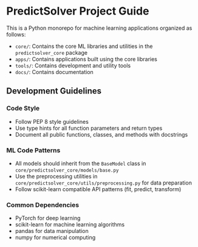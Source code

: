 <!-- Use this file to provide workspace-specific custom instructions to Copilot. For more details, visit https://code.visualstudio.com/docs/copilot/copilot-customization#_use-a-githubcopilotinstructionsmd-file -->

# PredictSolver Project Guide

This is a Python monorepo for machine learning applications organized as follows:

- `core/`: Contains the core ML libraries and utilities in the `predictsolver_core` package
- `apps/`: Contains applications built using the core libraries
- `tools/`: Contains development and utility tools
- `docs/`: Contains documentation

## Development Guidelines

### Code Style

- Follow PEP 8 style guidelines
- Use type hints for all function parameters and return types
- Document all public functions, classes, and methods with docstrings

### ML Code Patterns

- All models should inherit from the `BaseModel` class in `core/predictsolver_core/models/base.py`
- Use the preprocessing utilities in `core/predictsolver_core/utils/preprocessing.py` for data preparation
- Follow scikit-learn compatible API patterns (fit, predict, transform)

### Common Dependencies

- PyTorch for deep learning
- scikit-learn for machine learning algorithms
- pandas for data manipulation
- numpy for numerical computing
